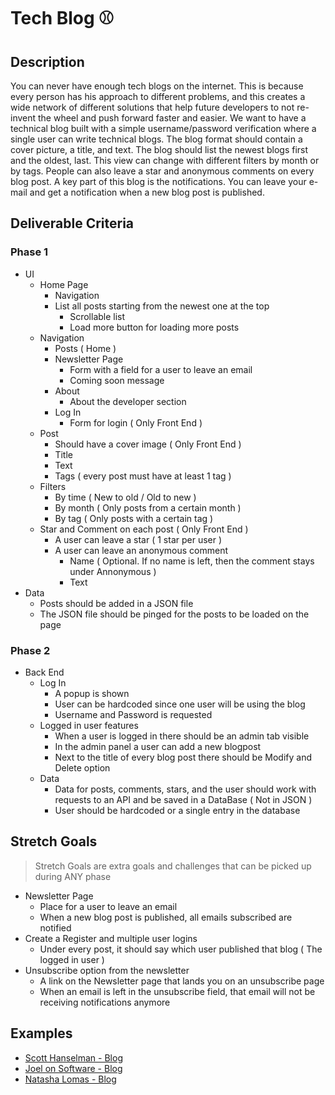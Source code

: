 # Tech Blog ⚾

## Description

You can never have enough tech blogs on the internet. This is because every person has his approach to different problems, and this creates a wide network of different solutions that help future developers to not re-invent the wheel and push forward faster and easier. We want to have a technical blog built with a simple username/password verification where a single user can write technical blogs. The blog format should contain a cover picture, a title, and text. The blog should list the newest blogs first and the oldest, last. This view can change with different filters by month or by tags. People can also leave a star and anonymous comments on every blog post. A key part of this blog is the notifications. You can leave your e-mail and get a notification when a new blog post is published.

## Deliverable Criteria

### Phase 1

- UI
  - Home Page
    - Navigation
    - List all posts starting from the newest one at the top
      - Scrollable list
      - Load more button for loading more posts
  - Navigation
    - Posts ( Home )
    - Newsletter Page
      - Form with a field for a user to leave an email
      - Coming soon message
    - About
      - About the developer section
    - Log In
      - Form for login ( Only Front End )
  - Post
    - Should have a cover image ( Only Front End )
    - Title
    - Text
    - Tags ( every post must have at least 1 tag )
  - Filters
    - By time ( New to old / Old to new )
    - By month ( Only posts from a certain month )
    - By tag ( Only posts with a certain tag )
  - Star and Comment on each post ( Only Front End )
    - A user can leave a star ( 1 star per user )
    - A user can leave an anonymous comment
      - Name ( Optional. If no name is left, then the comment stays under Annonymous )
      - Text
- Data
  - Posts should be added in a JSON file
  - The JSON file should be pinged for the posts to be loaded on the page

### Phase 2

- Back End
  - Log In
    - A popup is shown
    - User can be hardcoded since one user will be using the blog
    - Username and Password is requested
  - Logged in user features
    - When a user is logged in there should be an admin tab visible
    - In the admin panel a user can add a new blogpost
    - Next to the title of every blog post there should be Modify and Delete option
  - Data
    - Data for posts, comments, stars, and the user should work with requests to an API and be saved in a DataBase ( Not in JSON )
    - User should be hardcoded or a single entry in the database

## Stretch Goals

> Stretch Goals are extra goals and challenges that can be picked up during ANY phase

- Newsletter Page
  - Place for a user to leave an email
  - When a new blog post is published, all emails subscribed are notified
- Create a Register and multiple user logins
  - Under every post, it should say which user published that blog ( The logged in user )
- Unsubscribe option from the newsletter
  - A link on the Newsletter page that lands you on an unsubscribe page
  - When an email is left in the unsubscribe field, that email will not be receiving notifications anymore

## Examples

- [Scott Hanselman - Blog](https://www.hanselman.com/blog/)
- [Joel on Software - Blog](https://www.joelonsoftware.com/)
- [Natasha Lomas - Blog](https://techcrunch.com/author/natasha-lomas/)
